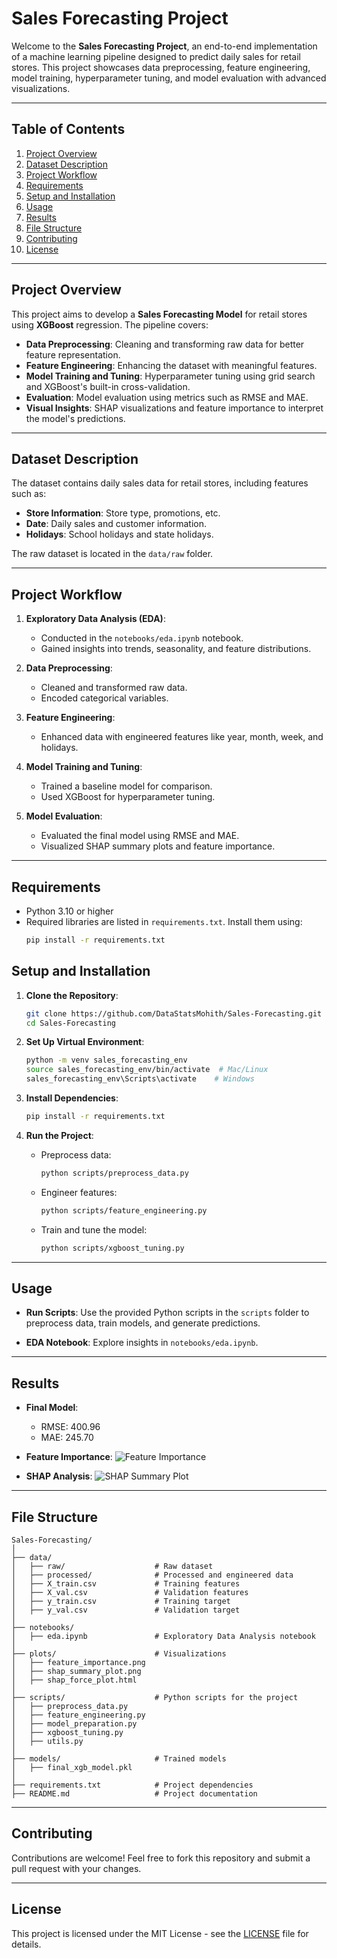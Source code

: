 # Sales Forecasting Project

Welcome to the **Sales Forecasting Project**, an end-to-end implementation of a machine learning pipeline designed to predict daily sales for retail stores. This project showcases data preprocessing, feature engineering, model training, hyperparameter tuning, and model evaluation with advanced visualizations.

---

## Table of Contents
1. [Project Overview](#project-overview)
2. [Dataset Description](#dataset-description)
3. [Project Workflow](#project-workflow)
4. [Requirements](#requirements)
5. [Setup and Installation](#setup-and-installation)
6. [Usage](#usage)
7. [Results](#results)
8. [File Structure](#file-structure)
9. [Contributing](#contributing)
10. [License](#license)

---

## Project Overview

This project aims to develop a **Sales Forecasting Model** for retail stores using **XGBoost** regression. The pipeline covers:
- **Data Preprocessing**: Cleaning and transforming raw data for better feature representation.
- **Feature Engineering**: Enhancing the dataset with meaningful features.
- **Model Training and Tuning**: Hyperparameter tuning using grid search and XGBoost's built-in cross-validation.
- **Evaluation**: Model evaluation using metrics such as RMSE and MAE.
- **Visual Insights**: SHAP visualizations and feature importance to interpret the model's predictions.

---

## Dataset Description

The dataset contains daily sales data for retail stores, including features such as:
- **Store Information**: Store type, promotions, etc.
- **Date**: Daily sales and customer information.
- **Holidays**: School holidays and state holidays.

The raw dataset is located in the `data/raw` folder.

---

## Project Workflow

1. **Exploratory Data Analysis (EDA)**:
   - Conducted in the `notebooks/eda.ipynb` notebook.
   - Gained insights into trends, seasonality, and feature distributions.

2. **Data Preprocessing**:
   - Cleaned and transformed raw data.
   - Encoded categorical variables.

3. **Feature Engineering**:
   - Enhanced data with engineered features like year, month, week, and holidays.

4. **Model Training and Tuning**:
   - Trained a baseline model for comparison.
   - Used XGBoost for hyperparameter tuning.

5. **Model Evaluation**:
   - Evaluated the final model using RMSE and MAE.
   - Visualized SHAP summary plots and feature importance.

---

## Requirements

- Python 3.10 or higher
- Required libraries are listed in `requirements.txt`. Install them using:
  ```bash
  pip install -r requirements.txt


## Setup and Installation

1. **Clone the Repository**:
   ```bash
   git clone https://github.com/DataStatsMohith/Sales-Forecasting.git
   cd Sales-Forecasting
   ```

2. **Set Up Virtual Environment**:
   ```bash
   python -m venv sales_forecasting_env
   source sales_forecasting_env/bin/activate  # Mac/Linux
   sales_forecasting_env\Scripts\activate    # Windows
   ```

3. **Install Dependencies**:
   ```bash
   pip install -r requirements.txt
   ```

4. **Run the Project**:
   - Preprocess data:
     ```bash
     python scripts/preprocess_data.py
     ```
   - Engineer features:
     ```bash
     python scripts/feature_engineering.py
     ```
   - Train and tune the model:
     ```bash
     python scripts/xgboost_tuning.py
     ```

---

## Usage

- **Run Scripts**:
  Use the provided Python scripts in the `scripts` folder to preprocess data, train models, and generate predictions.

- **EDA Notebook**:
  Explore insights in `notebooks/eda.ipynb`.

---

## Results

- **Final Model**:
  - RMSE: 400.96
  - MAE: 245.70

- **Feature Importance**:
  ![Feature Importance](plots/feature_importance.png)

- **SHAP Analysis**:
  ![SHAP Summary Plot](plots/shap_summary_plot.png)

---

## File Structure

```
Sales-Forecasting/
│
├── data/
│   ├── raw/                    # Raw dataset
│   ├── processed/              # Processed and engineered data
│   ├── X_train.csv             # Training features
│   ├── X_val.csv               # Validation features
│   ├── y_train.csv             # Training target
│   ├── y_val.csv               # Validation target
│
├── notebooks/
│   ├── eda.ipynb               # Exploratory Data Analysis notebook
│
├── plots/                      # Visualizations
│   ├── feature_importance.png
│   ├── shap_summary_plot.png
│   ├── shap_force_plot.html
│
├── scripts/                    # Python scripts for the project
│   ├── preprocess_data.py
│   ├── feature_engineering.py
│   ├── model_preparation.py
│   ├── xgboost_tuning.py
│   ├── utils.py
│
├── models/                     # Trained models
│   ├── final_xgb_model.pkl
│
├── requirements.txt            # Project dependencies
├── README.md                   # Project documentation
```

---

## Contributing

Contributions are welcome! Feel free to fork this repository and submit a pull request with your changes.

---

## License

This project is licensed under the MIT License - see the [LICENSE](LICENSE) file for details.
```

